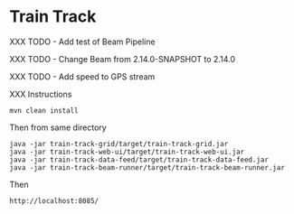 # Train Track

XXX TODO - Add test of Beam Pipeline

XXX TODO - Change Beam from 2.14.0-SNAPSHOT to 2.14.0 

XXX TODO - Add speed to GPS stream

XXX Instructions

```
mvn clean install
```

Then from same directory

```
java -jar train-track-grid/target/train-track-grid.jar
java -jar train-track-web-ui/target/train-track-web-ui.jar
java -jar train-track-data-feed/target/train-track-data-feed.jar
java -jar train-track-beam-runner/target/train-track-beam-runner.jar
```

Then

```
http://localhost:8085/
```
